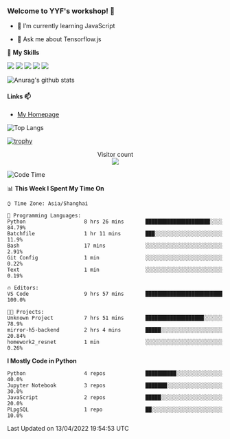 ### Welcome to YYF's workshop! 👋

<!--
**YifeiYang210/YifeiYang210** is a ✨ _special_ ✨ repository because its `README.md` (this file) appears on your GitHub profile.

Here are some ideas to get you started:

- 🔭 I’m currently working on ...
- 🌱 I’m currently learning ...
- 👯 I’m looking to collaborate on ...
- 🤔 I’m looking for help with ...
- 💬 Ask me about ...
- 📫 How to reach me: ...
- 😄 Pronouns: ...
- ⚡ Fun fact: ...
-->

- 🌱 I’m currently learning JavaScript

- 💬 Ask me about Tensorflow.js

🌟 **My Skills**
<!-- [![](https://img.shields.io/badge/{徽标标题}-{徽标内容}-{徽标颜色}.svg)]({linkUrl}) -->

![](https://img.shields.io/badge/-Python-3f7fbd?logo=Python&logoColor=fff)
![](https://img.shields.io/badge/-DeepLearning-3f7fbd?logo=Pandas&logoColor=fff)
![](https://img.shields.io/badge/-Wechat-3f7fbd?logo=Wechat&logoColor=fff)
![](https://img.shields.io/badge/-C%2B%2B-3f7fbd?logo=C%2B%2B&logoColor=fff)
![](https://img.shields.io/badge/-JavaScript-3f7fbd?logo=JavaScript&logoColor=fff)

![Anurag's github stats](https://github-readme-stats.vercel.app/api?username=YifeiYang210&theme=maroongold)



#### Links 📫

* [My Homepage](https://YifeiYang210.github.io/blog/)

![Top Langs](https://github-readme-stats.vercel.app/api/top-langs/?username=YifeiYang210&hide=roff,c)

[![trophy](https://github-profile-trophy.vercel.app/?username=YifeiYang210&theme=dracula&row=2&column=3)](https://github.com/ryo-ma/github-profile-trophy)

<p align="center"> 
  Visitor count<br>
  <img src="https://profile-counter.glitch.me/YifeiYang210/count.svg" />
</p>

<!--START_SECTION:waka-->
![Code Time](http://img.shields.io/badge/Code%20Time-1%2C082%20hrs%2029%20mins-blue)

📊 **This Week I Spent My Time On** 

```text
⌚︎ Time Zone: Asia/Shanghai

💬 Programming Languages: 
Python                   8 hrs 26 mins       █████████████████████░░░░   84.79% 
Batchfile                1 hr 11 mins        ███░░░░░░░░░░░░░░░░░░░░░░   11.9% 
Bash                     17 mins             ░░░░░░░░░░░░░░░░░░░░░░░░░   2.91% 
Git Config               1 min               ░░░░░░░░░░░░░░░░░░░░░░░░░   0.22% 
Text                     1 min               ░░░░░░░░░░░░░░░░░░░░░░░░░   0.19%

🔥 Editors: 
VS Code                  9 hrs 57 mins       █████████████████████████   100.0%

🐱‍💻 Projects: 
Unknown Project          7 hrs 51 mins       ███████████████████░░░░░░   78.9% 
mirror-h5-backend        2 hrs 4 mins        █████░░░░░░░░░░░░░░░░░░░░   20.84% 
homework2_resnet         1 min               ░░░░░░░░░░░░░░░░░░░░░░░░░   0.26%

```

**I Mostly Code in Python** 

```text
Python                   4 repos             ██████████░░░░░░░░░░░░░░░   40.0% 
Jupyter Notebook         3 repos             ███████░░░░░░░░░░░░░░░░░░   30.0% 
JavaScript               2 repos             █████░░░░░░░░░░░░░░░░░░░░   20.0% 
PLpgSQL                  1 repo              ██░░░░░░░░░░░░░░░░░░░░░░░   10.0%

```



 Last Updated on 13/04/2022 19:54:53 UTC
<!--END_SECTION:waka-->



